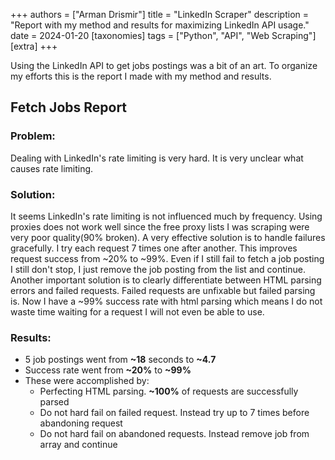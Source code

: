 +++
authors = ["Arman Drismir"]
title = "LinkedIn Scraper"
description = "Report with my method and results for maximizing LinkedIn API usage."
date = 2024-01-20
[taxonomies]
tags = ["Python", "API", "Web Scraping"]
[extra]
+++

Using the LinkedIn API to get jobs postings was a bit of an art. To organize my efforts this is the report I made with my method and results.

## Fetch Jobs Report

### Problem:
Dealing with LinkedIn's rate limiting is very hard. It is very unclear what causes rate limiting.

### Solution:
It seems LinkedIn's rate limiting is not influenced much by frequency. Using proxies does not work well since the free proxy lists I was scraping were very poor quality(90% broken). A very effective solution is to handle failures gracefully. I try each request 7 times one after another. This improves request success from ~20% to ~99%. Even if I still fail to fetch a job posting I still don't stop, I just remove the job posting from the list and continue. Another important solution is to clearly differentiate between HTML parsing errors and failed requests. Failed requests are unfixable but failed parsing is. Now I have a ~99% success rate with html parsing which means I do not waste time waiting for a request I will not even be able to use.

### Results:
- 5 job postings went from **~18** seconds to **~4.7**
- Success rate went from **~20%** to **~99%**
- These were accomplished by:
	- Perfecting HTML parsing. **~100%** of requests are successfully parsed
	- Do not hard fail on failed request. Instead try up to 7 times before abandoning request
	- Do not hard fail on abandoned requests. Instead remove job from array and continue